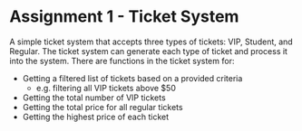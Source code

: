 # Assignment 1 - Ticket System

A simple ticket system that accepts three types of tickets: VIP, Student, and Regular. The ticket system can generate each type of ticket and process it into the system. There are functions in the ticket system for:

- Getting a filtered list of tickets based on a provided criteria
  - e.g. filtering all VIP tickets above $50
- Getting the total number of VIP tickets
- Getting the total price for all regular tickets
- Getting the highest price of each ticket
